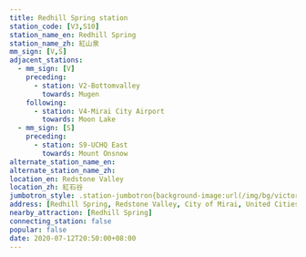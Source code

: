 ```yaml
---
title: Redhill Spring station
station_code: [V3,S10]
station_name_en: Redhill Spring
station_name_zh: 紅山泉
mm_sign: [V,S]
adjacent_stations:
  - mm_sign: [V]
    preceding:
      - station: V2-Bottomvalley
        towards: Mugen
    following:
      - station: V4-Mirai City Airport
        towards: Moon Lake
  - mm_sign: [S]
    preceding:
      - station: S9-UCHQ East
        towards: Mount Onsnow
alternate_station_name_en: 
alternate_station_name_zh: 
location_en: Redstone Valley
location_zh: 紅石谷
jumbotron_style: .station-jumbotron{background-image:url(/img/bg/victoryline.png),url(/img/bg/bigsnowline.png);background-repeat:no-repeat;background-size:100% 10px,50% 10px;background-position:0 115px,left 145px}
address: [Redhill Spring, Redstone Valley, City of Mirai, United Cities]
nearby_attraction: [Redhill Spring]
connecting_station: false
popular: false
date: 2020-07-12T20:50:00+08:00
---
```


